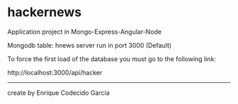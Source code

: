 # hackernews

Application project in Mongo-Express-Angular-Node

Mongodb table: hnews
server run in port 3000 (Default)

To force the first load of the database you must go to the following link:

http://localhost:3000/api/hacker






---------------------------------
create by Enrique Codecido García